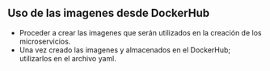 ## Uso de las imagenes desde DockerHub

* Proceder a crear las imagenes que serán utilizados en la creación de los microservicios.
* Una vez creado las imagenes y almacenados en el DockerHub; utilizarlos en el archivo yaml.